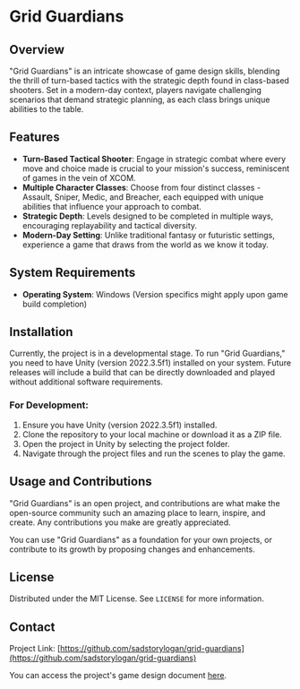 # Grid Guardians

## Overview
"Grid Guardians" is an intricate showcase of game design skills, blending the thrill of turn-based tactics with the strategic depth found in class-based shooters. Set in a modern-day context, players navigate challenging scenarios that demand strategic planning, as each class brings unique abilities to the table.

## Features
- **Turn-Based Tactical Shooter**: Engage in strategic combat where every move and choice made is crucial to your mission's success, reminiscent of games in the vein of XCOM.
- **Multiple Character Classes**: Choose from four distinct classes - Assault, Sniper, Medic, and Breacher, each equipped with unique abilities that influence your approach to combat.
- **Strategic Depth**: Levels designed to be completed in multiple ways, encouraging replayability and tactical diversity.
- **Modern-Day Setting**: Unlike traditional fantasy or futuristic settings, experience a game that draws from the world as we know it today.

## System Requirements
- **Operating System**: Windows (Version specifics might apply upon game build completion)

## Installation
Currently, the project is in a developmental stage. To run "Grid Guardians," you need to have Unity (version 2022.3.5f1) installed on your system. Future releases will include a build that can be directly downloaded and played without additional software requirements.

### For Development:
1. Ensure you have Unity (version 2022.3.5f1) installed.
2. Clone the repository to your local machine or download it as a ZIP file.
3. Open the project in Unity by selecting the project folder.
4. Navigate through the project files and run the scenes to play the game.

## Usage and Contributions
"Grid Guardians" is an open project, and contributions are what make the open-source community such an amazing place to learn, inspire, and create. Any contributions you make are greatly appreciated.

You can use "Grid Guardians" as a foundation for your own projects, or contribute to its growth by proposing changes and enhancements.

## License
Distributed under the MIT License. See `LICENSE` for more information.

## Contact
Project Link: [https://github.com/sadstorylogan/grid-guardians](https://github.com/sadstorylogan/grid-guardians)
 
You can access the project's game design document [here](https://docs.google.com/document/d/1EZYhIJa6osyKNGUkoUrTcMXY6uJHvz4K1JagUbrrrV8/edit?usp=sharing).




